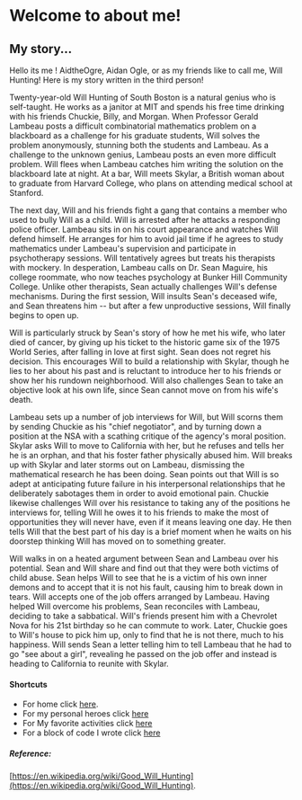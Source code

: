 # Welcome to about me!

## My story...

Hello its me ! AidtheOgre, Aidan Ogle, or as my friends like to call me, Will Hunting! Here is my story written in the third person!

Twenty-year-old Will Hunting of South Boston is a natural genius who is self-taught. He works as a janitor at MIT and spends his free time drinking with his friends Chuckie, Billy, and Morgan. When Professor Gerald Lambeau posts a difficult combinatorial mathematics problem on a blackboard as a challenge for his graduate students, Will solves the problem anonymously, stunning both the students and Lambeau. As a challenge to the unknown genius, Lambeau posts an even more difficult problem. Will flees when Lambeau catches him writing the solution on the blackboard late at night. At a bar, Will meets Skylar, a British woman about to graduate from Harvard College, who plans on attending medical school at Stanford.

The next day, Will and his friends fight a gang that contains a member who used to bully Will as a child. Will is arrested after he attacks a responding police officer. Lambeau sits in on his court appearance and watches Will defend himself. He arranges for him to avoid jail time if he agrees to study mathematics under Lambeau's supervision and participate in psychotherapy sessions. Will tentatively agrees but treats his therapists with mockery. In desperation, Lambeau calls on Dr. Sean Maguire, his college roommate, who now teaches psychology at Bunker Hill Community College. Unlike other therapists, Sean actually challenges Will's defense mechanisms. During the first session, Will insults Sean's deceased wife, and Sean threatens him -- but after a few unproductive sessions, Will finally begins to open up.

Will is particularly struck by Sean's story of how he met his wife, who later died of cancer, by giving up his ticket to the historic game six of the 1975 World Series, after falling in love at first sight. Sean does not regret his decision. This encourages Will to build a relationship with Skylar, though he lies to her about his past and is reluctant to introduce her to his friends or show her his rundown neighborhood. Will also challenges Sean to take an objective look at his own life, since Sean cannot move on from his wife's death.

Lambeau sets up a number of job interviews for Will, but Will scorns them by sending Chuckie as his "chief negotiator", and by turning down a position at the NSA with a scathing critique of the agency's moral position. Skylar asks Will to move to California with her, but he refuses and tells her he is an orphan, and that his foster father physically abused him. Will breaks up with Skylar and later storms out on Lambeau, dismissing the mathematical research he has been doing. Sean points out that Will is so adept at anticipating future failure in his interpersonal relationships that he deliberately sabotages them in order to avoid emotional pain. Chuckie likewise challenges Will over his resistance to taking any of the positions he interviews for, telling Will he owes it to his friends to make the most of opportunities they will never have, even if it means leaving one day. He then tells Will that the best part of his day is a brief moment when he waits on his doorstep thinking Will has moved on to something greater.

Will walks in on a heated argument between Sean and Lambeau over his potential. Sean and Will share and find out that they were both victims of child abuse. Sean helps Will to see that he is a victim of his own inner demons and to accept that it is not his fault, causing him to break down in tears. Will accepts one of the job offers arranged by Lambeau. Having helped Will overcome his problems, Sean reconciles with Lambeau, deciding to take a sabbatical. Will's friends present him with a Chevrolet Nova for his 21st birthday so he can commute to work. Later, Chuckie goes to Will's house to pick him up, only to find that he is not there, much to his happiness. Will sends Sean a letter telling him to tell Lambeau that he had to go "see about a girl", revealing he passed on the job offer and instead is heading to California to reunite with Skylar.












#### Shortcuts
 * For home click [here][home].
 * For my personal heroes click [here][personal heroes]
 * For My favorite activities click [here][favorite activities]
 * For a block of code I wrote click [here][code block]
 


[home]: https://aidtheogre.github.io

[personal heroes]: https://aidtheogre.github.io/heroes.github.io/  

[favorite activities]: https://aidtheogre.github.io/favoriteactivities.github.io/

[code block]: www.github.com  




##### Reference:
[https://en.wikipedia.org/wiki/Good_Will_Hunting](https://en.wikipedia.org/wiki/Good_Will_Hunting).

